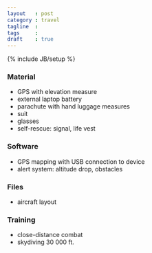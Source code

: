 ```yaml
---
layout   : post
category : travel
tagline  : 
tags     : 
draft    : true
---
```

{% include JB/setup %}

### Material

- GPS with elevation measure
- external laptop battery
- parachute with hand luggage measures
- suit
- glasses
- self-rescue: signal, life vest

### Software

- GPS mapping with USB connection to device
- alert system: altitude drop, obstacles

### Files

- aircraft layout

### Training

- close-distance combat
- skydiving 30 000 ft.

